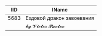 | IID | IName               |
|-----|---------------------|
| 5683 | Ездовой дракон завоевания |
|     | 𝓫𝔂 𝓥𝓲𝓬𝓽𝓸𝓻 𝓟𝓪𝓿𝓵𝓸𝓿   |